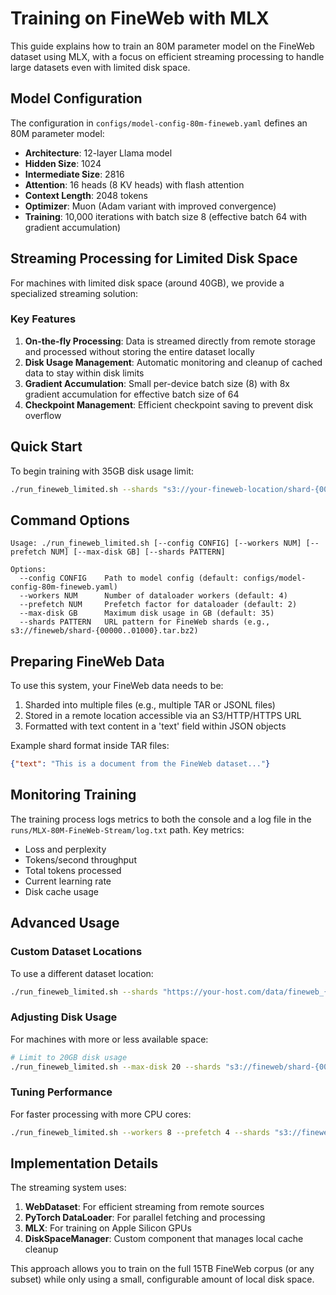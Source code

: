 # Training on FineWeb with MLX

This guide explains how to train an 80M parameter model on the FineWeb dataset using MLX, with a focus on efficient streaming processing to handle large datasets even with limited disk space.

## Model Configuration

The configuration in `configs/model-config-80m-fineweb.yaml` defines an 80M parameter model:

- **Architecture**: 12-layer Llama model
- **Hidden Size**: 1024
- **Intermediate Size**: 2816
- **Attention**: 16 heads (8 KV heads) with flash attention
- **Context Length**: 2048 tokens
- **Optimizer**: Muon (Adam variant with improved convergence)
- **Training**: 10,000 iterations with batch size 8 (effective batch 64 with gradient accumulation)

## Streaming Processing for Limited Disk Space

For machines with limited disk space (around 40GB), we provide a specialized streaming solution:

### Key Features

1. **On-the-fly Processing**: Data is streamed directly from remote storage and processed without storing the entire dataset locally
2. **Disk Usage Management**: Automatic monitoring and cleanup of cached data to stay within disk limits
3. **Gradient Accumulation**: Small per-device batch size (8) with 8x gradient accumulation for effective batch size of 64
4. **Checkpoint Management**: Efficient checkpoint saving to prevent disk overflow

## Quick Start

To begin training with 35GB disk usage limit:

```bash
./run_fineweb_limited.sh --shards "s3://your-fineweb-location/shard-{00000..01000}.tar.bz2"
```

## Command Options

```
Usage: ./run_fineweb_limited.sh [--config CONFIG] [--workers NUM] [--prefetch NUM] [--max-disk GB] [--shards PATTERN]

Options:
  --config CONFIG    Path to model config (default: configs/model-config-80m-fineweb.yaml)
  --workers NUM      Number of dataloader workers (default: 4)
  --prefetch NUM     Prefetch factor for dataloader (default: 2)
  --max-disk GB      Maximum disk usage in GB (default: 35)
  --shards PATTERN   URL pattern for FineWeb shards (e.g., s3://fineweb/shard-{00000..01000}.tar.bz2)
```

## Preparing FineWeb Data

To use this system, your FineWeb data needs to be:

1. Sharded into multiple files (e.g., multiple TAR or JSONL files)
2. Stored in a remote location accessible via an S3/HTTP/HTTPS URL
3. Formatted with text content in a 'text' field within JSON objects

Example shard format inside TAR files:
```json
{"text": "This is a document from the FineWeb dataset..."}
```

## Monitoring Training

The training process logs metrics to both the console and a log file in the `runs/MLX-80M-FineWeb-Stream/log.txt` path. Key metrics:

- Loss and perplexity
- Tokens/second throughput 
- Total tokens processed
- Current learning rate
- Disk cache usage

## Advanced Usage

### Custom Dataset Locations

To use a different dataset location:

```bash
./run_fineweb_limited.sh --shards "https://your-host.com/data/fineweb_{000..999}.tar"
```

### Adjusting Disk Usage

For machines with more or less available space:

```bash
# Limit to 20GB disk usage
./run_fineweb_limited.sh --max-disk 20 --shards "s3://fineweb/shard-{00000..01000}.tar.bz2"
```

### Tuning Performance

For faster processing with more CPU cores:

```bash
./run_fineweb_limited.sh --workers 8 --prefetch 4 --shards "s3://fineweb/shard-{00000..01000}.tar.bz2"
```

## Implementation Details

The streaming system uses:

1. **WebDataset**: For efficient streaming from remote sources
2. **PyTorch DataLoader**: For parallel fetching and processing
3. **MLX**: For training on Apple Silicon GPUs
4. **DiskSpaceManager**: Custom component that manages local cache cleanup

This approach allows you to train on the full 15TB FineWeb corpus (or any subset) while only using a small, configurable amount of local disk space.